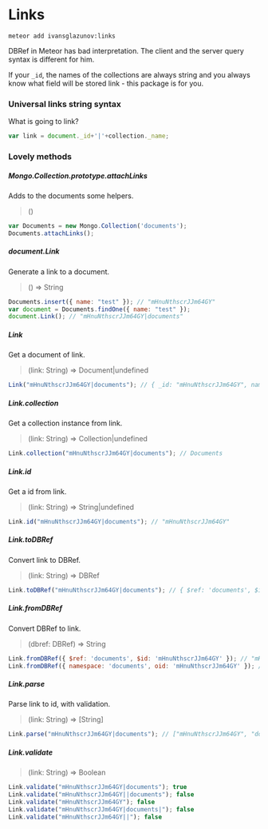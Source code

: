 # Links

```
meteor add ivansglazunov:links
```

DBRef in Meteor has bad interpretation. The client and the server query syntax is different for him.

If your `_id`, the names of the collections are always string and you always know what field will be stored link - this package is for you.

### Universal links string syntax

What is going to link?
```js
var link = document._id+'|'+collection._name;
```

### Lovely methods

##### Mongo.Collection.prototype.attachLinks

Adds to the documents some helpers.

> ()

```js
var Documents = new Mongo.Collection('documents');
Documents.attachLinks();
```

##### document.Link

Generate a link to a document.

> () => String

```js
Documents.insert({ name: "test" }); // "mHnuNthscrJJm64GY"
var document = Documents.findOne({ name: "test" });
document.Link(); // "mHnuNthscrJJm64GY|documents"
```

##### Link

Get a document of link.

> (link: String) => Document|undefined

```js
Link("mHnuNthscrJJm64GY|documents"); // { _id: "mHnuNthscrJJm64GY", name: "test" }
```

##### Link.collection

Get a collection instance from link.

> (link: String) => Collection|undefined

```js
Link.collection("mHnuNthscrJJm64GY|documents"); // Documents
```

##### Link.id

Get a id from link.

> (link: String) => String|undefined

```js
Link.id("mHnuNthscrJJm64GY|documents"); // "mHnuNthscrJJm64GY"
```

##### Link.toDBRef

Convert link to DBRef.

> (link: String) => DBRef

```js
Link.toDBRef("mHnuNthscrJJm64GY|documents"); // { $ref: 'documents', $id: 'mHnuNthscrJJm64GY' }
```

##### Link.fromDBRef

Convert DBRef to link.

> (dbref: DBRef) => String

```js
Link.fromDBRef({ $ref: 'documents', $id: 'mHnuNthscrJJm64GY' }); // "mHnuNthscrJJm64GY|documents"
Link.fromDBRef({ namespace: 'documents', oid: 'mHnuNthscrJJm64GY' }); // "mHnuNthscrJJm64GY|documents"
```

##### Link.parse

Parse link to id, with validation.

> (link: String) => [String]

```js
Link.parse("mHnuNthscrJJm64GY|documents"); // ["mHnuNthscrJJm64GY", "documents"]
```

##### Link.validate

> (link: String) => Boolean

```js
Link.validate("mHnuNthscrJJm64GY|documents"); true
Link.validate("mHnuNthscrJJm64GY||documents"); false
Link.validate("mHnuNthscrJJm64GY"); false
Link.validate("mHnuNthscrJJm64GY|documents|"); false
Link.validate("mHnuNthscrJJm64GY||"); false
```